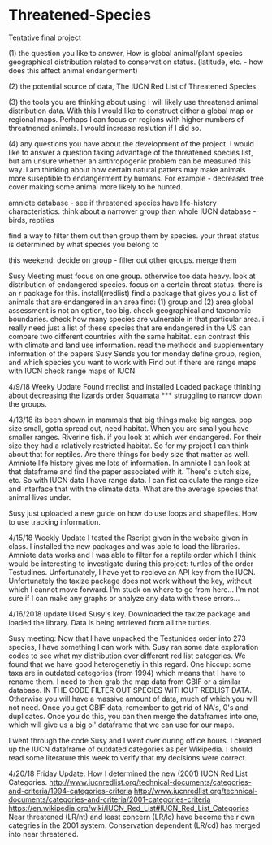 # Threatened-Species
Tentative final project

(1) the question you like to answer, 
How is global animal/plant species geographical distribution related to conservation status. (latitude, etc. - how does this affect animal endangerment)

(2) the potential source of data, 
The IUCN Red List of Threatened Species

(3) the tools you are thinking about using 
I will likely use threatened animal distribution data. With this I would like to construct either a global map or regional maps. Perhaps I can focus on regions with higher numbers of threatnened animals. I would increase reslution if I did so.  

(4) any questions you have about the development of the project.
I would like to answer a question taking advantage of the threatened species list, but am unsure whether an anthropogenic problem can be measured this way. I am thinking about how certain natural patters may make animals more suseptible to endangerment by humans. For example - decreased tree cover making some animal more likely to be hunted. 


amniote database - see if threatened species have life-history characteristics.
think about a narrower group than whole IUCN database - birds, reptiles 

find a way to filter them out then group them by species. 
your threat status is determined by what species you belong to

this weekend: decide on group - filter out other groups. merge them

Susy Meeting
must focus on one group. otherwise too data heavy. 
look at distribution of endangered species. 
focus on a certain threat status. there is an r package for this. install(rredlist)
find a package that gives you a list of animals that are endangered in an area
find: (1) group and (2) area
global assessment is not an option, too big. 
check geographical and taxonomic boundaries. 
check how many species are vulnerable in that particular area. 
i really need just a list of these species that are endangered in the US
can compare two different countries with the same habitat. can contrast this with climate and land use information. 
read the methods and supplementary information of the papers Susy Sends you
for monday define group, region, and which species you want to work with 
Find out if there are range maps with IUCN
check range maps of IUCN

4/9/18 Weeky Update
Found rredlist and installed
Loaded package
thinking about decreasing the lizards order Squamata
*** struggling to narrow down the groups. 

4/13/18
its been shown in mammals that big things make big ranges. pop size small, gotta spread out, need habitat. 
When you are small you have smaller ranges. 
Riverine fish. if you look at which wer endangered. For their size they had a relatively restricted habitat. 
So for my project I can think about that for reptiles. Are there things for body size that matter as well. Amniote life history gives me lots of information. In amniote I can look at that dataframe and find the paper associated with it. There's clutch size, etc. 
So with IUCN data I have range data. I can fist calculate the range size and interface that with the climate data. What are the average species that animal lives under. 

Susy just uploaded a new guide on how do use loops and shapefiles. How to use tracking information. 

4/15/18 Weekly Update
I tested the Rscript given in the website given in class. I installed the new packages and was able to load the libraries. Amniote data works and I was able to filter for a reptile order which I think would be interesting to investigate during this project: turtles of the order Testudines. Unfortunately, I have yet to recieve an API key from the IUCN. Unfortunately the taxize package does not work without the key, without which I cannot move forward. I'm stuck on where to go from here... I'm not sure if I can make any graphs or analyze any data with these errors... 

4/16/2018 update
Used Susy's key. Downloaded the taxize package and loaded the library. Data is being retrieved from all the turtles. 

Susy meeting: 
Now that I have unpacked the Testunides order into 273 species, I have something I can work with. Susy ran some data exploration codes to see what my distribution over different red list categories. We found that we have good heterogenetiy in this regard. One hiccup: some taxa are in outdated categories (from 1994) which means that I have to rename them. I need to then grab the map data from GBIF or a similar database. IN THE CODE FILTER OUT SPECIES WITHOUT REDLIST DATA. Otherwise you will have a massive amount of data, much of which you will not need. Once you get GBIF data, remember to get rid of NA's, 0's and duplicates. Once you do this, you can then merge the dataframes into one, which will give us a big ol' dataframe that we can use for our maps. 

I went through the code Susy and I went over during office hours. I cleaned up the IUCN dataframe of outdated categories as per Wikipedia. I should read some literature this week to verify that my decisions were correct. 

4/20/18 Friday Update:
How I determined the new (2001) IUCN Red List Categories. 
http://www.iucnredlist.org/technical-documents/categories-and-criteria/1994-categories-criteria
http://www.iucnredlist.org/technical-documents/categories-and-criteria/2001-categories-criteria
https://en.wikipedia.org/wiki/IUCN_Red_List#IUCN_Red_List_Categories
Near threatened (LR/nt) and least concern (LR/lc) have become their own categries in the 2001 system. 
Conservation dependent (LR/cd) has merged into near threatened. 

